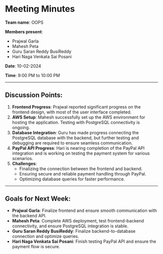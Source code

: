 # Meeting Minutes

**Team name**: OOPS

**Members present**:  
- Prajwal Garla  
- Mahesh Peta  
- Guru Saran Reddy BusiReddy  
- Hari Naga Venkata Sai Posani

**Date**: 10-02-2024

**Time**: 9:00 PM to 10:00 PM

---

## Discussion Points:
1. **Frontend Progress**: Prajwal reported significant progress on the frontend design, with most of the user interface completed.
2. **AWS Setup**: Mahesh successfully set up the AWS environment for hosting the application. Testing with PostgreSQL connectivity is ongoing.
3. **Database Integration**: Guru has made progress connecting the PostgreSQL database with the backend, but further testing and debugging are required to ensure seamless communication.
4. **PayPal API Progress**: Hari is nearing completion of the PayPal API integration and is working on testing the payment system for various scenarios.
5. **Challenges**:
   - Finalizing the connection between the frontend and backend.
   - Ensuring secure and reliable payment handling through PayPal.
   - Optimizing database queries for faster performance.

---

## Goals for Next Week:
- **Prajwal Garla**: Finalize frontend and ensure smooth communication with the backend API.
- **Mahesh Peta**: Complete AWS deployment, test frontend-backend connectivity, and ensure PostgreSQL integration is stable.
- **Guru Saran Reddy BusiReddy**: Finalize backend-to-database connection and optimize queries.
- **Hari Naga Venkata Sai Posani**: Finish testing PayPal API and ensure the payment flow is secure.

